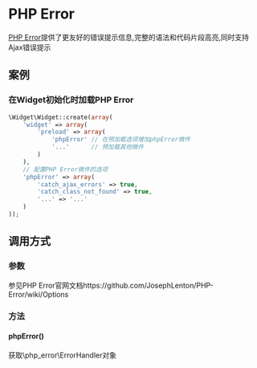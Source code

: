 PHP Error
=========
[PHP Error](http://phperror.net/)提供了更友好的错误提示信息,完整的语法和代码片段高亮,同时支持Ajax错误提示

案例
----
### 在Widget初始化时加载PHP Error
```php
\Widget\Widget::create(array(
    'widget' => array(
        'preload' => array(
            'phpError' // 在预加载选项增加phpError微件
            '...'      // 预加载其他微件
        )
    ),
    // 配置PHP Error微件的选项
    'phpError' => array(
        'catch_ajax_errors' => true,
        'catch_class_not_found' => true,
        '...' => '...'
    )
));
```

调用方式
--------

### 参数
参见PHP Error官网文档https://github.com/JosephLenton/PHP-Error/wiki/Options

### 方法

#### phpError()
获取\php_error\ErrorHandler对象



